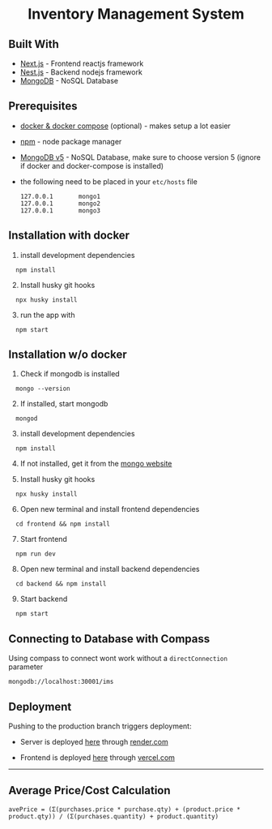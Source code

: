 <div align="center">
  <h1 align="center">Inventory Management System</h1>
</div>

## Built With

-   [Next.js](https://nextjs.org/) - Frontend reactjs framework
-   [Nest.js](https://nestjs.com/) - Backend nodejs framework
-   [MongoDB](https://www.mongodb.com/) - NoSQL Database

## Prerequisites

-   [docker & docker compose](https://docs.docker.com/compose/) (optional) - makes setup a lot easier
-   [npm](https://nodejs.org/en/) - node package manager
-   [MongoDB v5](https://www.mongodb.com/try/download/community) - NoSQL Database, make sure to choose version 5 (ignore if docker and docker-compose is installed)
-   the following need to be placed in your `etc/hosts` file

    ```
    127.0.0.1       mongo1
    127.0.0.1       mongo2
    127.0.0.1       mongo3
    ```

## Installation with docker

1. install development dependencies

```
  npm install
```

2. Install husky git hooks

```
  npx husky install
```

3. run the app with

```
  npm start
```

## Installation w/o docker

1. Check if mongodb is installed

```
  mongo --version
```

2. If installed, start mongodb

```
  mongod
```

3. install development dependencies

```
  npm install
```

4. If not installed, get it from the [mongo website](https://www.mongodb.com/)

5. Install husky git hooks

```
  npx husky install
```

6. Open new terminal and install frontend dependencies

```
  cd frontend && npm install
```

7. Start frontend

```
  npm run dev
```

8. Open new terminal and install backend dependencies

```
  cd backend && npm install
```

9. Start backend

```
  npm start
```

## Connecting to Database with Compass

Using compass to connect wont work without a `directConnection` parameter

```
mongodb://localhost:30001/ims
```

## Deployment

Pushing to the production branch triggers deployment:

-   Server is deployed [here](https://dashboard.render.com/web/srv-ccb9atkgqg461mcodu70) through [render.com](https://dashboard.render.com/web/srv-ccb9atkgqg461mcodu70)

-   Frontend is deployed [here](https://desktop-ims.vercel.app) through [vercel.com](https://vercel.com/tristanjeruta/desktop-ims)

---

## Average Price/Cost Calculation

```
avePrice = (Σ(purchases.price * purchase.qty) + (product.price * product.qty)) / (Σ(purchases.quantity) + product.quantity)
```
